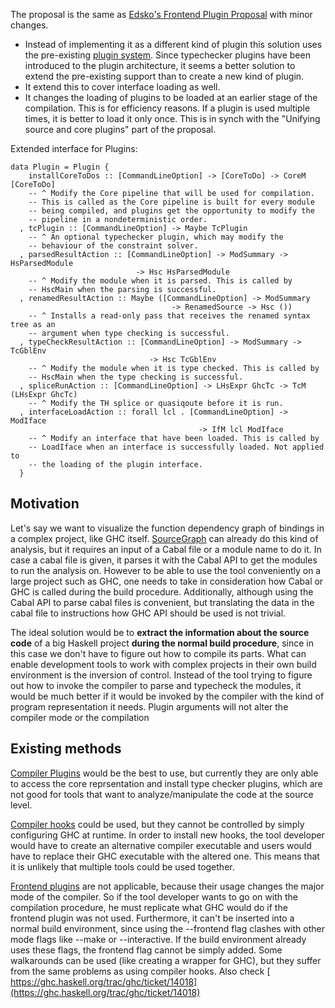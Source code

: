 
The proposal is the same as [
Edsko's Frontend Plugin Proposal](FrontendPluginsProposal) with minor changes.


- Instead of implementing it as a different kind of plugin this solution uses the pre-existing [
  plugin system](https://downloads.haskell.org/~ghc/latest/docs/html/users_guide/extending_ghc.html#compiler-plugins). Since typechecker plugins have been introduced to the plugin architecture, it seems a better solution to extend the pre-existing support than to create a new kind of plugin.
- It extend this to cover interface loading as well.
- It changes the loading of plugins to be loaded at an earlier stage of the compilation. This is for efficiency reasons. If a plugin is used multiple times, it is better to load it only once. This is in synch with the "Unifying source and core plugins" part of the proposal.


Extended interface for Plugins:


```
data Plugin = Plugin {
    installCoreToDos :: [CommandLineOption] -> [CoreToDo] -> CoreM [CoreToDo]
    -- ^ Modify the Core pipeline that will be used for compilation.
    -- This is called as the Core pipeline is built for every module
    -- being compiled, and plugins get the opportunity to modify the
    -- pipeline in a nondeterministic order.
  , tcPlugin :: [CommandLineOption] -> Maybe TcPlugin
    -- ^ An optional typechecker plugin, which may modify the
    -- behaviour of the constraint solver.
  , parsedResultAction :: [CommandLineOption] -> ModSummary -> HsParsedModule 
                            -> Hsc HsParsedModule
    -- ^ Modify the module when it is parsed. This is called by
    -- HscMain when the parsing is successful.
  , renamedResultAction :: Maybe ([CommandLineOption] -> ModSummary 
                                    -> RenamedSource -> Hsc ())
    -- ^ Installs a read-only pass that receives the renamed syntax tree as an
    -- argument when type checking is successful.
  , typeCheckResultAction :: [CommandLineOption] -> ModSummary -> TcGblEnv 
                               -> Hsc TcGblEnv
    -- ^ Modify the module when it is type checked. This is called by
    -- HscMain when the type checking is successful.
  , spliceRunAction :: [CommandLineOption] -> LHsExpr GhcTc -> TcM (LHsExpr GhcTc)
    -- ^ Modify the TH splice or quasiqoute before it is run.
  , interfaceLoadAction :: forall lcl . [CommandLineOption] -> ModIface 
                                          -> IfM lcl ModIface
    -- ^ Modify an interface that have been loaded. This is called by 
    -- LoadIface when an interface is successfully loaded. Not applied to
    -- the loading of the plugin interface.
  }
```

## Motivation



Let's say we want to visualize the function dependency graph of bindings in a complex project, like GHC itself. [
SourceGraph](http://hackage.haskell.org/package/SourceGraph) can already do this kind of analysis, but it requires an input of a Cabal file or a module name to do it. In case a cabal file is given, it parses it with the Cabal API to get the modules to run the analysis on. However to be able to use the tool conveniently on a large project such as GHC, one needs to take in consideration how Cabal or GHC is called during the build procedure. Additionally, although using the Cabal API to parse cabal files is convenient, but translating the data in the cabal file to instructions how GHC API should be used is not trivial.



The ideal solution would be to **extract the information about the source code** of a big Haskell project **during the normal build procedure**, since in this case we don't have to figure out how to compile its parts. What can enable development tools to work with complex projects in their own build environment is the inversion of control. Instead of the tool trying to figure out how to invoke the compiler to parse and typecheck the modules, it would be much better if it would be invoked by the compiler with the kind of program representation it needs. Plugin arguments will not alter the compiler mode or the compilation 


## Existing methods



[
Compiler Plugins](https://downloads.haskell.org/~ghc/latest/docs/html/users_guide/extending_ghc.html#compiler-plugins) would be the best to use, but currently they are only able to access the core reprsentation and install type checker plugins, which are not good for tools that want to analyze/manipulate the code at the source level.



[
Compiler hooks](Ghc/Hooks) could be used, but they cannot be controlled by simply configuring GHC at runtime. In order to install new hooks, the tool developer would have to create an alternative compiler executable and users would have to replace their GHC executable with the altered one. This means that it is unlikely that multiple tools could be used together.



[
Frontend plugins](https://downloads.haskell.org/~ghc/master/users-guide/extending_ghc.html#frontend-plugins) are not applicable, because their usage changes the major mode of the compiler. So if the tool developer wants to go on with the compilation procedure, he must replicate what GHC would do if the frontend plugin was not used. Furthermore, it can't be inserted into a normal build environment, since using the --frontend flag clashes with other mode flags like --make or --interactive. If the build environment already uses these flags, the frontend flag cannot be simply added. Some walkarounds can be used (like creating a wrapper for GHC), but they suffer from the same problems as using compiler hooks. Also check [
https://ghc.haskell.org/trac/ghc/ticket/14018](https://ghc.haskell.org/trac/ghc/ticket/14018)


